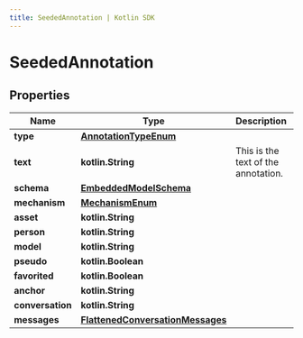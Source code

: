 ```yaml
---
title: SeededAnnotation | Kotlin SDK
---
```




# SeededAnnotation

## Properties
Name | Type | Description | Notes
------------ | ------------- | ------------- | -------------
**type** | [**AnnotationTypeEnum**](AnnotationTypeEnum) |  | 
**text** | **kotlin.String** | This is the text of the annotation. | 
**schema** | [**EmbeddedModelSchema**](EmbeddedModelSchema) |  |  [optional]
**mechanism** | [**MechanismEnum**](MechanismEnum) |  |  [optional]
**asset** | **kotlin.String** |  |  [optional]
**person** | **kotlin.String** |  |  [optional]
**model** | **kotlin.String** |  |  [optional]
**pseudo** | **kotlin.Boolean** |  |  [optional]
**favorited** | **kotlin.Boolean** |  |  [optional]
**anchor** | **kotlin.String** |  |  [optional]
**conversation** | **kotlin.String** |  |  [optional]
**messages** | [**FlattenedConversationMessages**](FlattenedConversationMessages) |  |  [optional]




